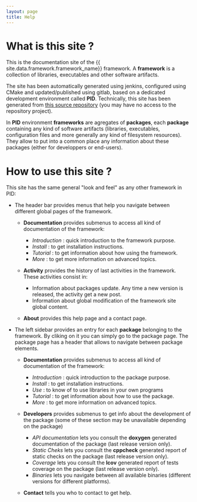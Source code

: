 ```yaml
---
layout: page
title: Help
---
```


# What is this site ?

This is the documentation site of the {{ site.data.framework.framework_name}} framework. A **framework** is a collection of libraries, executables and other software artifacts. 

The site has been automatically generated using jenkins, configured using CMake and updated/published using gitlab, based on a dedicated development environment called **PID**. Technically, this site has been generated from [this source repository]({{site.data.framework.framework_git_project}}) (you may have no access to the repository project).

In **PID** environment **frameworks** are agregates of **packages**, each **package** containing any kind of software artifacts (libraries, executables, configuration files and more generally any kind of filesystem resources). They allow to put into a common place any information about these packages (either for developpers or end-users).

 
# How to use this site ?

This site has the same general "look and feel" as any other framework in PID:

- The header bar provides menus that help you navigate between different global pages of the framework.
  - **Documentation** provides submenus to access all kind of documentation of the framework:
    + *Introduction* : quick introduction to the framework purpose.
    + *Install* : to get installation instructions.
    + *Tutorial* : to get information about how using the framework.
    + *More* : to get more information on advanced topics.
 
  - **Activity** provides the history of last activities in the framework. These activities consist in:
    + Information about packages update. Any time a new version is released, the activity get a new post.
    + Information about global modification of the framework site global content.

  - **About** provides this help page and a contact page.

- The left sidebar provides an entry for each **package** belonging to the framework. By cliking on it you can simply go to the package page. The package page has a header that allows to navigate between package elements.
  - **Documentation** provides submenus to access all kind of documentation of the framework:
    + *Introduction* : quick introduction to the package purpose.
    + *Install* : to get installation instructions.
    + *Use* : to know of to use libraries in your own programs
    + *Tutorial* : to get information about how to use the package.
    + *More* : to get more information on advanced topics.

  - **Developers**  provides submenus to get info about the development of the package (some of these section may be unavailable depending on the package)
    + *API documentation* lets you consult the **doxygen** generated documentation of the package (last release version only).
    + *Static Cheks* lets you consult the **cppcheck** generated report of static checks on the package (last release version only).
    + *Coverage* lets you consult the **lcov** generated report of tests coverage on the package (last release version only).
    + *Binaries* lets you navigate between all available binaries (different versions for different platforms).

  - **Contact** tells you who to contact to get help.


